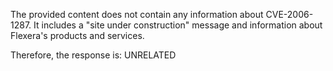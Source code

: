 The provided content does not contain any information about CVE-2006-1287. It includes a "site under construction" message and information about Flexera's products and services.

Therefore, the response is: UNRELATED